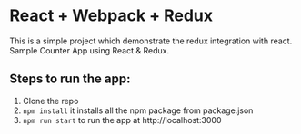 # React + Webpack + Redux

This is a simple project which demonstrate the redux integration with react. Sample Counter App using React & Redux.

## Steps to run the app:

1. Clone the repo 
2. `npm install` it installs all the npm package from package.json
3. `npm run start` to run the app at http://localhost:3000
